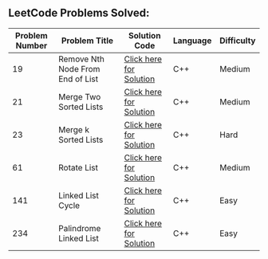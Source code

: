 ## LeetCode Problems Solved:

|  Problem Number  |  Problem Title  |  Solution Code  |  Language  |  Difficulty  |
|------------------|-----------------|----------------|------------|--------------|
| 19 | Remove Nth Node From End of List | <a href="https://github.com/Kumar-laxmi/Competitive_Programming/blob/main/LeetCode/19-LeetCode.cpp">Click here for Solution</a> | C++ | Medium |
| 21 | Merge Two Sorted Lists | <a href="https://github.com/Kumar-laxmi/Competitive_Programming/blob/main/LeetCode/21-LeetCode.cpp">Click here for Solution</a> | C++ | Medium |
| 23 | Merge k Sorted Lists | <a href="https://github.com/Kumar-laxmi/Competitive_Programming/blob/main/LeetCode/23-LeetCode.cpp">Click here for Solution</a> | C++ | Hard |
| 61 | Rotate List | <a href="https://github.com/Kumar-laxmi/Competitive_Programming/blob/main/LeetCode/61-LeetCode.cpp">Click here for Solution</a> | C++ | Medium |
| 141 | Linked List Cycle | <a href="https://github.com/Kumar-laxmi/Competitive_Programming/blob/main/LeetCode/141-LeetCode.cpp">Click here for Solution</a> | C++ | Easy |
| 234 | Palindrome Linked List | <a href="https://github.com/Kumar-laxmi/Competitive_Programming/blob/main/LeetCode/234-LeetCode.cpp">Click here for Solution</a> | C++ | Easy |
